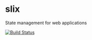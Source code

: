 # slix
State management for web applications

[![Build Status](https://semaphoreci.com/api/v1/eavichay/slix/branches/master/badge.svg)](https://semaphoreci.com/eavichay/slix)
